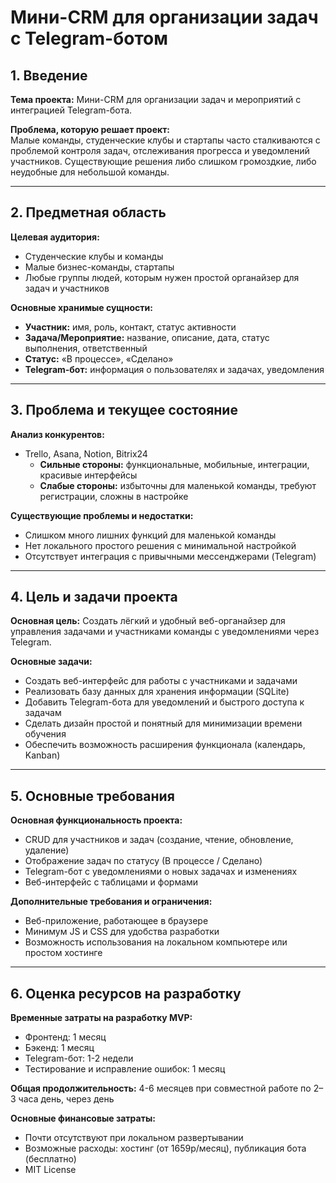 # Мини-CRM для организации задач с Telegram-ботом

## 1. Введение
**Тема проекта:** Мини-CRM для организации задач и мероприятий с интеграцией Telegram-бота.

**Проблема, которую решает проект:**  
Малые команды, студенческие клубы и стартапы часто сталкиваются с проблемой контроля задач, отслеживания прогресса и уведомлений участников. Существующие решения либо слишком громоздкие, либо неудобные для небольшой команды.

---

## 2. Предметная область
**Целевая аудитория:**  
- Студенческие клубы и команды  
- Малые бизнес-команды, стартапы  
- Любые группы людей, которым нужен простой органайзер для задач и участников

**Основные хранимые сущности:**  
- **Участник:** имя, роль, контакт, статус активности  
- **Задача/Мероприятие:** название, описание, дата, статус выполнения, ответственный  
- **Статус:** «В процессе», «Сделано»  
- **Telegram-бот:** информация о пользователях и задачах, уведомления

---

## 3. Проблема и текущее состояние
**Анализ конкурентов:**  
- Trello, Asana, Notion, Bitrix24  
  - **Сильные стороны:** функциональные, мобильные, интеграции, красивые интерфейсы  
  - **Слабые стороны:** избыточны для маленькой команды, требуют регистрации, сложны в настройке

**Существующие проблемы и недостатки:**  
- Слишком много лишних функций для маленькой команды  
- Нет локального простого решения с минимальной настройкой  
- Отсутствует интеграция с привычными мессенджерами (Telegram)

---

## 4. Цель и задачи проекта
**Основная цель:** Создать лёгкий и удобный веб-органайзер для управления задачами и участниками команды с уведомлениями через Telegram.

**Основные задачи:**  
- Создать веб-интерфейс для работы с участниками и задачами  
- Реализовать базу данных для хранения информации (SQLite)  
- Добавить Telegram-бота для уведомлений и быстрого доступа к задачам  
- Сделать дизайн простой и понятный для минимизации времени обучения  
- Обеспечить возможность расширения функционала (календарь, Kanban)

---

## 5. Основные требования
**Основная функциональность проекта:**  
- CRUD для участников и задач (создание, чтение, обновление, удаление)  
- Отображение задач по статусу (В процессе / Сделано)  
- Telegram-бот с уведомлениями о новых задачах и изменениях  
- Веб-интерфейс с таблицами и формами

**Дополнительные требования и ограничения:**  
- Веб-приложение, работающее в браузере  
- Минимум JS и CSS для удобства разработки  
- Возможность использования на локальном компьютере или простом хостинге

---

## 6. Оценка ресурсов на разработку
**Временные затраты на разработку MVP:**  
- Фронтенд: 1 месяц 
- Бэкенд: 1 месяц  
- Telegram-бот: 1-2 недели 
- Тестирование и исправление ошибок: 1 месяц 

**Общая продолжительность:** 4-6 месяцев при совместной работе по 2–3 часа день, через день

**Основные финансовые затраты:**  
- Почти отсутствуют при локальном развертывании  
- Возможные расходы: хостинг (от 1659р/месяц), публикация бота (бесплатно)  
- MIT License
